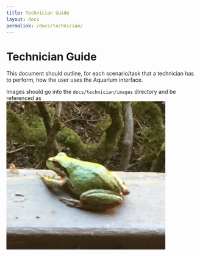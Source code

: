 ```yaml
---
title: Technician Guide
layout: docs
permalink: /docs/technician/
---
```

# Technician Guide

This document should outline, for each scenario/task that a technician has to perform, how the user uses the Aquarium interface.

Images should go into the `docs/technician/images` directory and be referenced as
![The Aquarium Technician View](images/technician_view.jpg "The planner tab")